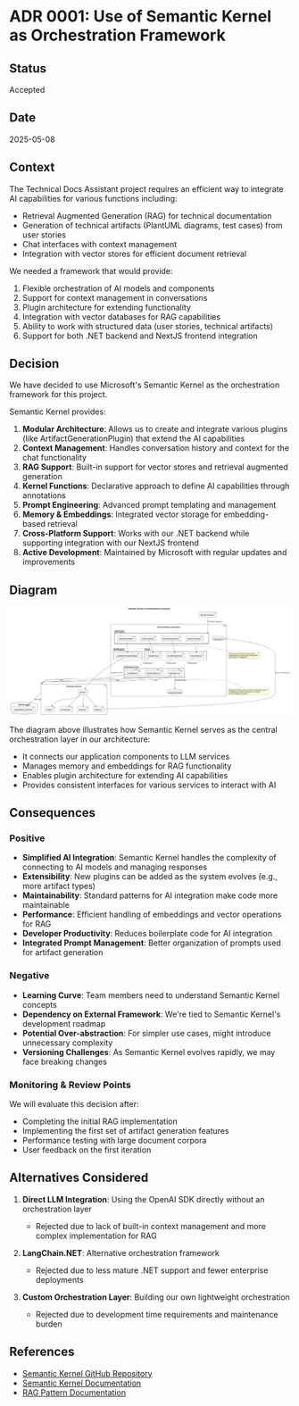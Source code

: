 # ADR 0001: Use of Semantic Kernel as Orchestration Framework

## Status

Accepted

## Date

2025-05-08

## Context

The Technical Docs Assistant project requires an efficient way to integrate AI capabilities for various functions including:

- Retrieval Augmented Generation (RAG) for technical documentation
- Generation of technical artifacts (PlantUML diagrams, test cases) from user stories
- Chat interfaces with context management
- Integration with vector stores for efficient document retrieval

We needed a framework that would provide:
1. Flexible orchestration of AI models and components
2. Support for context management in conversations
3. Plugin architecture for extending functionality
4. Integration with vector databases for RAG capabilities
5. Ability to work with structured data (user stories, technical artifacts)
6. Support for both .NET backend and NextJS frontend integration

## Decision

We have decided to use Microsoft's Semantic Kernel as the orchestration framework for this project.

Semantic Kernel provides:

1. **Modular Architecture**: Allows us to create and integrate various plugins (like ArtifactGenerationPlugin) that extend the AI capabilities
2. **Context Management**: Handles conversation history and context for the chat functionality
3. **RAG Support**: Built-in support for vector stores and retrieval augmented generation
4. **Kernel Functions**: Declarative approach to define AI capabilities through annotations
5. **Prompt Engineering**: Advanced prompt templating and management
6. **Memory & Embeddings**: Integrated vector storage for embedding-based retrieval
7. **Cross-Platform Support**: Works with our .NET backend while supporting integration with our NextJS frontend
8. **Active Development**: Maintained by Microsoft with regular updates and improvements

## Diagram

![Semantic Kernel Orchestration](../../diagrams/semantic-kernel-orchestration.png)

The diagram above illustrates how Semantic Kernel serves as the central orchestration layer in our architecture:
- It connects our application components to LLM services
- Manages memory and embeddings for RAG functionality
- Enables plugin architecture for extending AI capabilities
- Provides consistent interfaces for various services to interact with AI

## Consequences

### Positive

- **Simplified AI Integration**: Semantic Kernel handles the complexity of connecting to AI models and managing responses
- **Extensibility**: New plugins can be added as the system evolves (e.g., more artifact types)
- **Maintainability**: Standard patterns for AI integration make code more maintainable
- **Performance**: Efficient handling of embeddings and vector operations for RAG
- **Developer Productivity**: Reduces boilerplate code for AI integration
- **Integrated Prompt Management**: Better organization of prompts used for artifact generation

### Negative

- **Learning Curve**: Team members need to understand Semantic Kernel concepts
- **Dependency on External Framework**: We're tied to Semantic Kernel's development roadmap
- **Potential Over-abstraction**: For simpler use cases, might introduce unnecessary complexity
- **Versioning Challenges**: As Semantic Kernel evolves rapidly, we may face breaking changes

### Monitoring & Review Points

We will evaluate this decision after:
- Completing the initial RAG implementation
- Implementing the first set of artifact generation features
- Performance testing with large document corpora
- User feedback on the first iteration

## Alternatives Considered

1. **Direct LLM Integration**: Using the OpenAI SDK directly without an orchestration layer
   - Rejected due to lack of built-in context management and more complex implementation for RAG
   
2. **LangChain.NET**: Alternative orchestration framework
   - Rejected due to less mature .NET support and fewer enterprise deployments
   
3. **Custom Orchestration Layer**: Building our own lightweight orchestration
   - Rejected due to development time requirements and maintenance burden

## References

- [Semantic Kernel GitHub Repository](https://github.com/microsoft/semantic-kernel)
- [Semantic Kernel Documentation](https://learn.microsoft.com/en-us/semantic-kernel/overview/)
- [RAG Pattern Documentation](https://learn.microsoft.com/en-us/azure/architecture/patterns/rag)